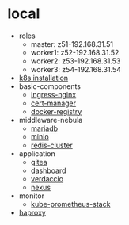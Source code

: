#  local

* roles
    + master: z51-192.168.31.51
    + worker1: z52-192.168.31.52
    + worker2: z53-192.168.31.53
    + worker3: z54-192.168.31.54
* [k8s installation](k8s.installation.md)
* basic-components
    + [ingress-nginx](basic/ingress-nginx.md)
    + [cert-manager](basic/cert-manager.md)
    + [docker-registry](basic/docker.registry.md)
* middleware-nebula
    + [mariadb](middleware-nebula/mariadb.md)
    + [minio](middleware-nebula/minio.md)
    + [redis-cluster](middleware-nebula/redis-cluster.md)
* application
    * [gitea](gitea.md)
    * [dashboard](dashboard.md)
    * [verdaccio](application/verdaccio)
    * [nexus](application/nexus)
* monitor
    * [kube-prometheus-stack](monitor/kube-prometheus-stack.md)
* [haproxy](haproxy.md)
